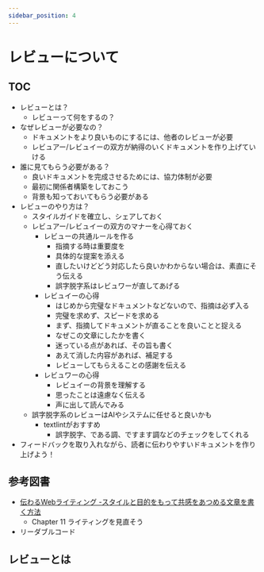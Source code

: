 ```yaml
---
sidebar_position: 4
---
```


# レビューについて

## TOC
- レビューとは？
    - レビューって何をするの？
- なぜレビューが必要なの？
    - ドキュメントをより良いものにするには、他者のレビューが必要
    - レビュアー/レビュイーの双方が納得のいくドキュメントを作り上げていける
- 誰に見てもらう必要がある？
    - 良いドキュメントを完成させるためには、協力体制が必要
    - 最初に関係者構築をしておこう
    - 背景も知っておいてもらう必要がある
- レビューのやり方は？
    - スタイルガイドを確立し、シェアしておく
    - レビュアー/レビュイーの双方のマナーを心得ておく
        - レビューの共通ルールを作る
            - 指摘する時は重要度を
            - 具体的な提案を添える
            - 直したいけどどう対応したら良いかわからない場合は、素直にそう伝える
            - 誤字脱字系はレビュワーが直してあげる
        - レビュイーの心得
            - はじめから完璧なドキュメントなどないので、指摘は必ず入る
            - 完璧を求めず、スピードを求める
            - まず、指摘してドキュメントが直ることを良いことと捉える
            - なぜこの文章にしたかを書く
            - 迷っている点があれば、その旨も書く
            - あえて消した内容があれば、補足する
            - レビューしてもらえることの感謝を伝える
        - レビュワーの心得
            - レビュイーの背景を理解する
            - 思ったことは遠慮なく伝える
            - 声に出して読んでみる
    - 誤字脱字系のレビューはAIやシステムに任せると良いかも
        - textlintがおすすめ
            - 誤字脱字、である調、ですます調などのチェックをしてくれる
- フィードバックを取り入れながら、読者に伝わりやすいドキュメントを作り上げよう！

## 参考図書
- [伝わるWebライティング -スタイルと目的をもって共感をあつめる文章を書く方法](https://amzn.to/3VZgVCV) 
    - Chapter 11 ライティングを見直そう
- リーダブルコード

## レビューとは


